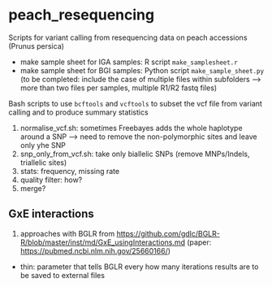 # peach_resequencing
Scripts for variant calling from resequencing data on peach accessions (Prunus persica)

- make sample sheet for IGA samples: R script `make_samplesheet.r`
- make sample sheet for BGI samples: Python script `make_sample_sheet.py` (to be completed: include the case of multiple files within subfolders --> more than two files per samples, multiple R1/R2 fastq files)

Bash scripts to use `bcftools` and `vcftools` to subset the vcf file from variant calling and to produce summary statistics

1. normalise_vcf.sh: sometimes Freebayes adds the whole haplotype around a SNP --> need to remove the non-polymorphic sites and leave only yhe SNP
2. snp_only_from_vcf.sh: take only biallelic SNPs (remove MNPs/Indels, triallelic sites)
3. stats: frequency, missing rate
4. quality filter: how?
5. merge?

## GxE interactions

1. approaches with BGLR from https://github.com/gdlc/BGLR-R/blob/master/inst/md/GxE_usingInteractions.md (paper: https://pubmed.ncbi.nlm.nih.gov/25660166/)
  - thin: parameter that tells BGLR every how many iterations results are to be saved to external files
